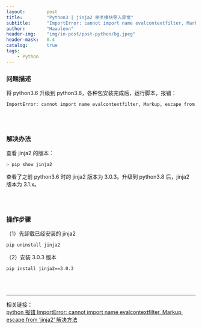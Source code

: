```yaml
---
layout:        post
title:         "Python3 | jinja2 相关模块导入异常"
subtitle:      "ImportError: cannot import name evalcontextfilter, Markup, escape from 'jinja2'"
author:        "Haauleon"
header-img:    "img/in-post/post-python/bg.jpeg"
header-mask:   0.4
catalog:       true
tags:
    - Python
---
```



### 问题描述
将 python3.6 升级到 python3.8，各种包安装完成后，运行脚本，报错：            
```bash
ImportError: cannot import name evalcontextfilter, Markup, escape from 'jinja2'                  
```

<br>
<br>

### 解决办法
查看 jinja2 的版本：    
```bash
> pip show jinja2
```

查看了之前 python3.6 时的 jinja2 版本为 3.0.3。升级到 python3.8 后，jinja2 版本为 3.1.x。             

<br>
<br>

### 操作步骤
（1）先卸载已经安装的 jinja2     
```bash
pip uninstall jinja2
```

（2）安装 3.0.3 版本            
```bash
pip install jinja2==3.0.3
```

<br>
<br>

--- 

相关链接：    
[python 报错 ImportError: cannot import name evalcontextfilter, Markup, escape from ‘jinja2‘ 解决方法](https://blog.csdn.net/whatday/article/details/125344577)